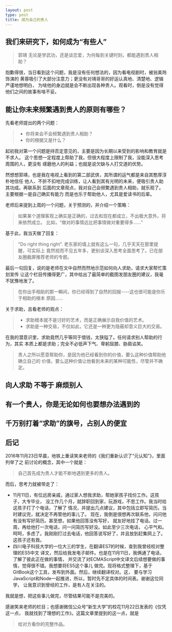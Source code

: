 ```yaml
---
layout: post
type: post
title: 成为自己的贵人
---
```



## 我们来研究下，如何成为“有些人”

> 郭靖 无论是学武功，还是谈恋爱，为何每到关键时刻，都能遇到贵人相助？

抱歉得很，当日看到这个问题，我是没有任何想法的，因为看电视剧时，被翁美玲饰演的
黄蓉吸引了大部分注意力；更没有对靖哥哥的好运认真地、清楚地、逻辑严谨地想明白，
为啥他的身边就是会不断出现各种贵人。观看时，倒是没有觉得他们之间的故事有啥不妥。

## 能让你未来频繁遇到贵人的原则有哪些？

先看老师提出的两个问题：

> * 你将来会不会频繁遇到贵人相助？
> * 你的根据又是什么？

起初我对第一个问题是持否定意见的，主要是因为长期以来受到的影响和教育就是不求人。
这个思想一定程度上帮助了我，但很大程度上限制了我，没能深入思考周围的人，更没有
琢磨他人的利益；也就是说欠缺与人打交道的优势。

然想想郭靖，也是我在电视上看到的第二部武侠，其所谓的运气都是来自其憨厚淳朴地信任
他人、不折不扣地完成训练，让人看到其有光明的未来，便吸引贵人助其功成。再联系到
后面的文章观点，我对自己会频繁遇到贵人相助，就乐观了。主要根据一是自己确实有能力
而是也乐于帮助他人，尤其是爱读书的后辈。

老师后来提到上周的一个问题，关于预测的，并介绍一个策略：

> 如果某个道理客观上确实是正确的，过去和现在都成立，不出极大意外，将来依然成立。
  比如，“做对的事情远比把事情做对重要得多......”

基于此，我当天做了回复：

> "Do right thing right". 老东家的墙上就有这么一句，几乎天天在那里提醒，可实际上
  竟然视而不见五年多，更别谈深入思考全面思考了。已在朋友圈截屏推荐老师的专题。

最后一句回复，说的是老师在文中自然而然地示范如何向人求助，请求大家帮忙策划宣传
让这个栏目传播得更广，其中给出了最简单的截图发朋友圈的建议，我毫不犹豫地发了。

> 在你出手相助的那一瞬间，你已经得到了自然的回报----这也很可能是你乐于相助的根本
  原因......

关于求助，且看老师的观点：

> * 求助根本就不是讨好的艺术，而是正确展示自我价值的艺术。
> * 求助是一种交易，不仅如此，它还是一种更为隐蔽却意义巨大的交易。

在我的潜意识里，求助竟然几乎等同于借钱，太狭隘了。任何请求别人帮助的行为，其实
本质上都是求助；完全不必低声下气、卑躬屈膝、胁肩谄笑。

> 贵人之所以愿意帮助你，是因为他已经看到你的价值，要么这种价值帮助他确立自己的
  价值，要么这种价值让他看到未来的某种可能性，尽管并不确定。

## 向人求助 不等于 麻烦别人

## 有一个贵人，你是无论如何也要想办法遇到的

## 千万别打着“求助”的旗号，占别人的便宜

## 后记

2016年11月23日早晨，地铁上重读笑来老师的《我们重新认识了“元认知”》，里面列举了之
前讨论的概念，其中一个就是：

> 自己首先成为贵人才能不断地遇到更多的贵人。

而后，思考力就被带走了：

* 11月11日，有位远房亲戚，通过家人想我求助，帮她家孩子找份工作。这孩子，大专毕业，
  没工作几个月，就辞职回到家，玩游戏，不思工作。我当时给这孩子打了个电话，了解了
  情况，并提出几点建议，其中包括立即写简历。当时建议完，就决定不再管他的事儿了。
  现在，我倒是很想再次联系他，问问他有没有写好简历。甚至想，如果他回答没有写好，
  就友好地挂了电话。过一周，再给他打一次电话，问一问简历写好没。如此至少三次电话，
  心平气和。呵呵，多虑了。我刚刚打过去电话，他回答说写好了，并且放到赶集网上了。
  这孩子还有救。
* 四川电子科技大学的一位大三的学生，在翻译ES7的时候，查到我曾经校对整理的ES5中文
  译文，然后给我发电子邮件。也是在11月11日，我俩通了电话，了解了彼此正在做的事情，
  并交流了对ECMAScript中文译文后续想要做的事情，觉得很不错。我想要将ES5这个事儿
  做完。现将格式整理下，基于GitBook这个工具，发布到外面。然后，继续翻译校对。这，
  要与学习JavaScript和Node一起推进，所以，暂时先不定具体的时间表。谢谢这位同学，
  让我意识到曾经的工作，是有人在关注的。

我就是想，把这些事儿做完，尽管结果可能不是完美的。

感谢笑来老师的栏目；也感谢微信公众号“新生大学”的校花11月22日发表的《仅凭这一点，
我就找到了理想的工作》。这篇文章里提到的这一点，就是

> 给对方看你的完整作品。


